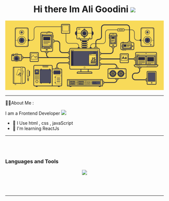 <div id="header" align="center">
    <h1>
  Hi there Im Ali Goodini 
  <img src="https://media.giphy.com/media/hvRJCLFzcasrR4ia7z/giphy.gif" width="30px"/>
</h1>
  <img src="https://github.com/aligoodini/aligoodini/blob/main/e36ec678-7984-4cdd-8e4c-a3932772ff8e.gif" width="1000px"/>
</div>

---

:man_technologist:About Me :

I am a Frontend Developer  <img src="https://media.giphy.com/media/WUlplcMpOCEmTGBtBW/giphy.gif" width="30">

- :seedling: I Use html , css , javaScript
- :seedling: I'm learning ReactJs

---


<br />
<br />

### Languages and Tools

<p align="center">
  <a href="https://skillicons.dev">
    <img src="https://skillicons.dev/icons?i=html,css,bootstrap,js,github" />
  </a>
</p>

<br />
<br />

<!--

### social network 
 
<a href="https://github.com/KasraMg" target="_blank"><img class="icon"  width="30px" align="left" alt="Github"  src="https://img.icons8.com/3d-fluency/94/null/github.png" /></a>
<a href="https://instagram.com/_ka.s.ra_?igshid=ZGUzMzM3NWJiOQ==" target="_blank"><img class="icon" align="left" alt="instagram" width="30px" src="https://img.icons8.com/3d-fluency/94/null/instagram-new.png" /></a>
<a href="http://T.me/shahiinnnnn" target="_blank"><img class="icon" align="left" alt="telegram" width="30px" src="https://img.icons8.com/?size=100&id=k4jADXhS5U1t&format=png" /></a>

-->
---
